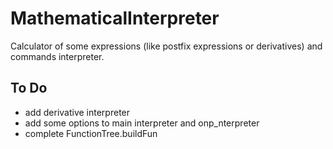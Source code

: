 # MathematicalInterpreter
Calculator of some expressions (like postfix expressions or derivatives) and commands interpreter.

## To Do
- add derivative interpreter
- add some options to main interpreter and onp_nterpreter
- complete FunctionTree.buildFun

